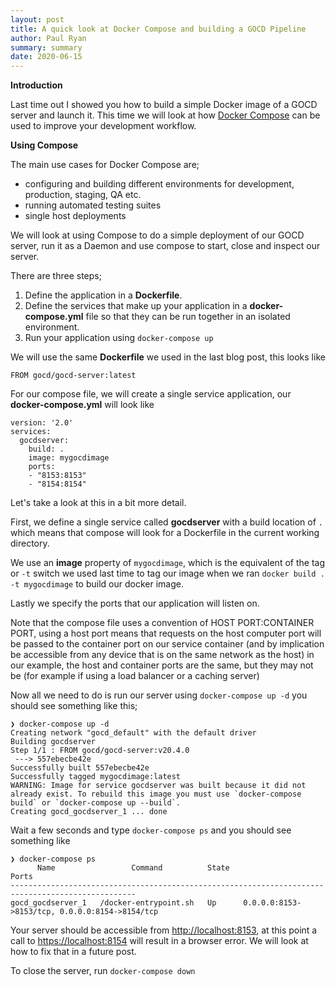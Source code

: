 ```yaml
---
layout: post
title: A quick look at Docker Compose and building a GOCD Pipeline
author: Paul Ryan
summary: summary
date: 2020-06-15
---
```


**Introduction**

Last time out I showed you how to build a simple Docker image of a GOCD server and launch it.  This time we will look at how [Docker Compose](https://docs.docker.com/compose/) can be used to improve your development workflow.

**Using Compose**

The main use cases for Docker Compose are;

* configuring and building different environments for development, production, staging, QA etc.
* running automated testing suites
* single host deployments

We will look at using Compose to do a simple deployment of our GOCD server, run it as a Daemon and use compose to start, close and inspect our server.

There are three steps;

1. Define the application in a **Dockerfile**.
2. Define the services that make up your application in a **docker-compose.yml** file so that they can be run together in an isolated environment.
3. Run your application using `docker-compose up`

We will use the same **Dockerfile** we used in the last blog post, this looks like

```
FROM gocd/gocd-server:latest
```

For our compose file, we will create a single service application, our **docker-compose.yml** will look like

```
version: '2.0'
services:
  gocdserver:
    build: .
    image: mygocdimage
    ports:
    - "8153:8153"
    - "8154:8154"
```

Let's take a look at this in a bit more detail. 

First, we define a single service called **gocdserver** with a build location of `.` which means that compose will look for a Dockerfile in the current working directory.  

We use an **image** property of `mygocdimage`, which is the equivalent of the tag or `-t` switch we used last time to tag our image when we ran `docker build . -t mygocdimage` to build our docker image. 

Lastly we specify the ports that our application will listen on. 

Note that the compose file uses a convention of HOST PORT:CONTAINER PORT, using a host port means that requests on the host computer port will be passed to the container port on our service container (and by implication be accessible from any device that is on the same network as the host) in our example, the host and container ports are the same, but they may not be (for example if using a load balancer or a caching server)

Now all we need to do is run our server using `docker-compose up -d` you should see something like this;

```
❯ docker-compose up -d  
Creating network "gocd_default" with the default driver
Building gocdserver
Step 1/1 : FROM gocd/gocd-server:v20.4.0
 ---> 557ebecbe42e
Successfully built 557ebecbe42e
Successfully tagged mygocdimage:latest
WARNING: Image for service gocdserver was built because it did not already exist. To rebuild this image you must use `docker-compose build` or `docker-compose up --build`.
Creating gocd_gocdserver_1 ... done
```

Wait a few seconds and type `docker-compose ps` and you should see something like

```
❯ docker-compose ps
      Name                 Command          State                       Ports                     
--------------------------------------------------------------------------------------------------
gocd_gocdserver_1   /docker-entrypoint.sh   Up      0.0.0.0:8153->8153/tcp, 0.0.0.0:8154->8154/tcp
```

Your server should be accessible from <http://localhost:8153>, at this point a call to <https://localhost:8154> will result in a browser error. We will look at how to fix that in a future post.

To close the server, run `docker-compose down`
